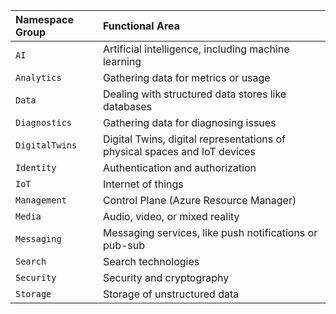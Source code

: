 | Namespace Group  | Functional Area                                                           |
|:-----------------|:--------------------------------------------------------------------------|
| `AI`             | Artificial intelligence, including machine learning                       |
| `Analytics`      | Gathering data for metrics or usage                                       |
| `Data`           | Dealing with structured data stores like databases                        |
| `Diagnostics`    | Gathering data for diagnosing issues                                      |
| `DigitalTwins`   | Digital Twins, digital representations of physical spaces and IoT devices |
| `Identity`       | Authentication and authorization                                          |
| `IoT`            | Internet of things                                                        |
| `Management`     | Control Plane (Azure Resource Manager)                                    |
| `Media`          | Audio, video, or mixed reality                                            |
| `Messaging`      | Messaging services, like push notifications or pub-sub                    |
| `Search`         | Search technologies                                                       |
| `Security`       | Security and cryptography                                                 |
| `Storage`        | Storage of unstructured data                                              |

